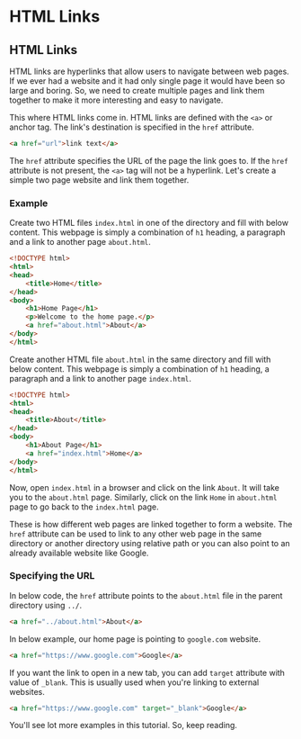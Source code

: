 # HTML Links

## HTML Links

HTML links are hyperlinks that allow users to navigate between web pages. If we ever had a website and it had only single page it would have been so large and boring. So, we need to create multiple pages and link them together to make it more interesting and easy to navigate.

This where HTML links come in. HTML links are defined with the `<a>` or anchor tag. The link's destination is specified in the `href` attribute.

```html
<a href="url">link text</a>
```

The `href` attribute specifies the URL of the page the link goes to. If the `href` attribute is not present, the `<a>` tag will not be a hyperlink. Let's create a simple two page website and link them together.

### Example

Create two HTML files `index.html` in one of the directory and fill with below content. This webpage is simply a combination of `h1` heading, a paragraph and a link to another page `about.html`.

```html
<!DOCTYPE html>
<html>
<head>
    <title>Home</title>
</head>
<body>
    <h1>Home Page</h1>
    <p>Welcome to the home page.</p>
    <a href="about.html">About</a>
</body>
</html>
```

Create another HTML file `about.html` in the same directory and fill with below content. This webpage is simply a combination of `h1` heading, a paragraph and a link to another page `index.html`.

```html
<!DOCTYPE html>
<html>
<head>
    <title>About</title>
</head>
<body>
    <h1>About Page</h1>
    <a href="index.html">Home</a>
</body>
</html>
```

Now, open `index.html` in a browser and click on the link `About`. It will take you to the `about.html` page. Similarly, click on the link `Home` in `about.html` page to go back to the `index.html` page.

These is how different web pages are linked together to form a website. The `href` attribute can be used to link to any other web page in the same directory or another directory using relative path or you can also point to an already available website like Google.

### Specifying the URL

In below code, the `href` attribute points to the `about.html` file in the parent directory using `../`.

```html
<a href="../about.html">About</a>
```

In below example, our home page is pointing to `google.com` website.

```html
<a href="https://www.google.com">Google</a>
```

If you want the link to open in a new tab, you can add `target` attribute with value of `_blank`. This is usually used when you're linking to external websites.

```html
<a href="https://www.google.com" target="_blank">Google</a>
```

You'll see lot more examples in this tutorial. So, keep reading.